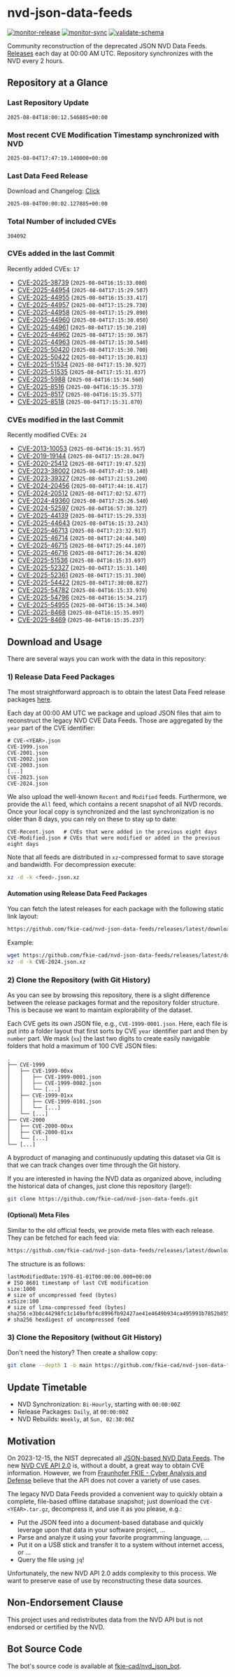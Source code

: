 # nvd-json-data-feeds

[![monitor-release](https://github.com/fkie-cad/nvd-json-data-feeds/actions/workflows/monitor_release.yml/badge.svg)](https://github.com/fkie-cad/nvd-json-data-feeds/actions/workflows/monitor_release.yml)
[![monitor-sync](https://github.com/fkie-cad/nvd-json-data-feeds/actions/workflows/monitor_sync.yml/badge.svg)](https://github.com/fkie-cad/nvd-json-data-feeds/actions/workflows/monitor_sync.yml)
[![validate-schema](https://github.com/fkie-cad/nvd-json-data-feeds/actions/workflows/validate_schema.yml/badge.svg)](https://github.com/fkie-cad/nvd-json-data-feeds/actions/workflows/validate_schema.yml)

Community reconstruction of the deprecated JSON NVD Data Feeds.
[Releases](https://github.com/fkie-cad/nvd-json-data-feeds/releases/latest) each day at 00:00 AM UTC.
Repository synchronizes with the NVD every 2 hours.

## Repository at a Glance

### Last Repository Update

```plain
2025-08-04T18:00:12.546885+00:00
```

### Most recent CVE Modification Timestamp synchronized with NVD

```plain
2025-08-04T17:47:19.140000+00:00
```

### Last Data Feed Release

Download and Changelog: [Click](https://github.com/fkie-cad/nvd-json-data-feeds/releases/latest)

```plain
2025-08-04T00:00:02.127885+00:00
```

### Total Number of included CVEs

```plain
304092
```

### CVEs added in the last Commit

Recently added CVEs: `17`

- [CVE-2025-38739](CVE-2025/CVE-2025-387xx/CVE-2025-38739.json) (`2025-08-04T16:15:33.080`)
- [CVE-2025-44954](CVE-2025/CVE-2025-449xx/CVE-2025-44954.json) (`2025-08-04T17:15:29.507`)
- [CVE-2025-44955](CVE-2025/CVE-2025-449xx/CVE-2025-44955.json) (`2025-08-04T16:15:33.417`)
- [CVE-2025-44957](CVE-2025/CVE-2025-449xx/CVE-2025-44957.json) (`2025-08-04T17:15:29.730`)
- [CVE-2025-44958](CVE-2025/CVE-2025-449xx/CVE-2025-44958.json) (`2025-08-04T17:15:29.890`)
- [CVE-2025-44960](CVE-2025/CVE-2025-449xx/CVE-2025-44960.json) (`2025-08-04T17:15:30.050`)
- [CVE-2025-44961](CVE-2025/CVE-2025-449xx/CVE-2025-44961.json) (`2025-08-04T17:15:30.210`)
- [CVE-2025-44962](CVE-2025/CVE-2025-449xx/CVE-2025-44962.json) (`2025-08-04T17:15:30.367`)
- [CVE-2025-44963](CVE-2025/CVE-2025-449xx/CVE-2025-44963.json) (`2025-08-04T17:15:30.540`)
- [CVE-2025-50420](CVE-2025/CVE-2025-504xx/CVE-2025-50420.json) (`2025-08-04T17:15:30.700`)
- [CVE-2025-50422](CVE-2025/CVE-2025-504xx/CVE-2025-50422.json) (`2025-08-04T17:15:30.813`)
- [CVE-2025-51534](CVE-2025/CVE-2025-515xx/CVE-2025-51534.json) (`2025-08-04T17:15:30.927`)
- [CVE-2025-51535](CVE-2025/CVE-2025-515xx/CVE-2025-51535.json) (`2025-08-04T17:15:31.037`)
- [CVE-2025-5988](CVE-2025/CVE-2025-59xx/CVE-2025-5988.json) (`2025-08-04T16:15:34.560`)
- [CVE-2025-8516](CVE-2025/CVE-2025-85xx/CVE-2025-8516.json) (`2025-08-04T16:15:35.373`)
- [CVE-2025-8517](CVE-2025/CVE-2025-85xx/CVE-2025-8517.json) (`2025-08-04T16:15:35.577`)
- [CVE-2025-8518](CVE-2025/CVE-2025-85xx/CVE-2025-8518.json) (`2025-08-04T17:15:31.870`)


### CVEs modified in the last Commit

Recently modified CVEs: `24`

- [CVE-2013-10053](CVE-2013/CVE-2013-100xx/CVE-2013-10053.json) (`2025-08-04T16:15:31.957`)
- [CVE-2019-19144](CVE-2019/CVE-2019-191xx/CVE-2019-19144.json) (`2025-08-04T17:15:28.047`)
- [CVE-2020-25412](CVE-2020/CVE-2020-254xx/CVE-2020-25412.json) (`2025-08-04T17:19:47.523`)
- [CVE-2023-38002](CVE-2023/CVE-2023-380xx/CVE-2023-38002.json) (`2025-08-04T17:47:19.140`)
- [CVE-2023-39327](CVE-2023/CVE-2023-393xx/CVE-2023-39327.json) (`2025-08-04T17:21:53.200`)
- [CVE-2024-20456](CVE-2024/CVE-2024-204xx/CVE-2024-20456.json) (`2025-08-04T17:44:16.417`)
- [CVE-2024-20512](CVE-2024/CVE-2024-205xx/CVE-2024-20512.json) (`2025-08-04T17:02:52.677`)
- [CVE-2024-49360](CVE-2024/CVE-2024-493xx/CVE-2024-49360.json) (`2025-08-04T17:25:26.540`)
- [CVE-2024-52597](CVE-2024/CVE-2024-525xx/CVE-2024-52597.json) (`2025-08-04T16:57:38.327`)
- [CVE-2025-44139](CVE-2025/CVE-2025-441xx/CVE-2025-44139.json) (`2025-08-04T17:15:29.333`)
- [CVE-2025-44643](CVE-2025/CVE-2025-446xx/CVE-2025-44643.json) (`2025-08-04T16:15:33.243`)
- [CVE-2025-46713](CVE-2025/CVE-2025-467xx/CVE-2025-46713.json) (`2025-08-04T17:23:32.917`)
- [CVE-2025-46714](CVE-2025/CVE-2025-467xx/CVE-2025-46714.json) (`2025-08-04T17:24:44.340`)
- [CVE-2025-46715](CVE-2025/CVE-2025-467xx/CVE-2025-46715.json) (`2025-08-04T17:25:44.107`)
- [CVE-2025-46716](CVE-2025/CVE-2025-467xx/CVE-2025-46716.json) (`2025-08-04T17:26:34.820`)
- [CVE-2025-51536](CVE-2025/CVE-2025-515xx/CVE-2025-51536.json) (`2025-08-04T16:15:33.697`)
- [CVE-2025-52327](CVE-2025/CVE-2025-523xx/CVE-2025-52327.json) (`2025-08-04T17:15:31.140`)
- [CVE-2025-52361](CVE-2025/CVE-2025-523xx/CVE-2025-52361.json) (`2025-08-04T17:15:31.300`)
- [CVE-2025-54422](CVE-2025/CVE-2025-544xx/CVE-2025-54422.json) (`2025-08-04T17:30:08.827`)
- [CVE-2025-54782](CVE-2025/CVE-2025-547xx/CVE-2025-54782.json) (`2025-08-04T16:15:33.970`)
- [CVE-2025-54796](CVE-2025/CVE-2025-547xx/CVE-2025-54796.json) (`2025-08-04T16:15:34.217`)
- [CVE-2025-54955](CVE-2025/CVE-2025-549xx/CVE-2025-54955.json) (`2025-08-04T16:15:34.340`)
- [CVE-2025-8468](CVE-2025/CVE-2025-84xx/CVE-2025-8468.json) (`2025-08-04T16:15:35.097`)
- [CVE-2025-8469](CVE-2025/CVE-2025-84xx/CVE-2025-8469.json) (`2025-08-04T16:15:35.237`)


## Download and Usage

There are several ways you can work with the data in this repository:

### 1) Release Data Feed Packages

The most straightforward approach is to obtain the latest Data Feed release packages [here](https://github.com/fkie-cad/nvd-json-data-feeds/releases/latest).

Each day at 00:00 AM UTC we package and upload JSON files that aim to reconstruct the legacy NVD CVE Data Feeds.
Those are aggregated by the `year` part of the CVE identifier:

```
# CVE-<YEAR>.json
CVE-1999.json
CVE-2001.json
CVE-2002.json
CVE-2003.json
[...]
CVE-2023.json
CVE-2024.json
```

We also upload the well-known `Recent` and `Modified` feeds.
Furthermore, we provide the `All` feed, which contains a recent snapshot of all NVD records.
Once your local copy is synchronized and the last synchronization is no older than 8 days, you can rely on these to stay up to date:

```plain
CVE-Recent.json   # CVEs that were added in the previous eight days
CVE-Modified.json # CVEs that were modified or added in the previous eight days
```

Note that all feeds are distributed in `xz`-compressed format to save storage and bandwidth.
For decompression execute:

```sh
xz -d -k <feed>.json.xz
```

#### Automation using Release Data Feed Packages

You can fetch the latest releases for each package with the following static link layout:

```sh
https://github.com/fkie-cad/nvd-json-data-feeds/releases/latest/download/CVE-<YEAR>.json.xz
```

Example:

```sh
wget https://github.com/fkie-cad/nvd-json-data-feeds/releases/latest/download/CVE-2024.json.xz
xz -d -k CVE-2024.json.xz
```

### 2) Clone the Repository (with Git History)

As you can see by browsing this repository, there is a slight difference between the release packages format and the repository folder structure.
This is because we want to maintain explorability of the dataset.

Each CVE gets its own JSON file, e.g., `CVE-1999-0001.json`.
Here, each file is put into a folder layout that first sorts by CVE `year` identifier part and then by `number` part.
We mask (`xx`) the last two digits to create easily navigable folders that hold a maximum of 100 CVE JSON files:

```plain
.
├── CVE-1999
│   ├── CVE-1999-00xx
│   │   ├── CVE-1999-0001.json
│   │   ├── CVE-1999-0002.json
│   │   └── [...]
│   ├── CVE-1999-01xx
│   │   ├── CVE-1999-0101.json
│   │   └── [...]
│   └── [...]
├── CVE-2000
│   ├── CVE-2000-00xx
│   ├── CVE-2000-01xx
│   └── [...]
└── [...]
```

A byproduct of managing and continuously updating this dataset via Git is that we can track changes over time through the Git history.

If you are interested in having the NVD data as organized above, including the historical data of changes, just clone this repository (large!):

```sh
git clone https://github.com/fkie-cad/nvd-json-data-feeds.git
```

#### (Optional) Meta Files

Similar to the old official feeds, we provide meta files with each release. They can be fetched for each feed via:

```sh
https://github.com/fkie-cad/nvd-json-data-feeds/releases/latest/download/CVE-<YEAR>.meta
```

The structure is as follows:

```plain
lastModifiedDate:1970-01-01T00:00:00.000+00:00                          # ISO 8601 timestamp of last CVE modification
size:1000                                                               # size of uncompressed feed (bytes)
xzSize:100                                                              # size of lzma-compressed feed (bytes)
sha256:e3b0c44298fc1c149afbf4c8996fb92427ae41e4649b934ca495991b7852b855 # sha256 hexdigest of uncompressed feed
```

### 3) Clone the Repository (without Git History)

Don't need the history? Then create a shallow copy:

```sh
git clone --depth 1 -b main https://github.com/fkie-cad/nvd-json-data-feeds.git
```


## Update Timetable

* NVD Synchronization: `Bi-Hourly`, starting with `00:00:00Z`
* Release Packages: `Daily`, at `00:00:00Z`
* NVD Rebuilds: `Weekly`, at `Sun, 02:30:00Z`


## Motivation

On 2023-12-15, the NIST deprecated all [JSON-based NVD Data Feeds](https://nvd.nist.gov/vuln/data-feeds#divRetirementBanner-1).
The new [NVD CVE API 2.0](https://nvd.nist.gov/developers/vulnerabilities) is, without a doubt, a great way to obtain CVE information.
However, we from [Fraunhofer FKIE - Cyber Analysis and Defense](https://www.fkie.fraunhofer.de/en/departments/cad.html) believe that the API does not cover a variety of use cases.

The legacy NVD Data Feeds provided a convenient way to quickly obtain a complete, file-based offline database snapshot; just download the `CVE-<YEAR>.tar.gz`, decompress it, and use it as you please, e.g.:

- Put the JSON feed into a document-based database and quickly leverage upon that data in your software project, ...
- Parse and analyze it using your favorite programming language, ...
- Put it on a USB stick and transfer it to a system without internet access, or ...
- Query the file using `jq`!

Unfortunately, the new NVD API 2.0 adds complexity to this process.
We want to preserve ease of use by reconstructing these data sources.

## Non-Endorsement Clause

This project uses and redistributes data from the NVD API but is not endorsed or certified by the NVD.

## Bot Source Code

The bot's source code is available at [fkie-cad/nvd\_json\_bot](https://github.com/fkie-cad/nvd_json_bot).